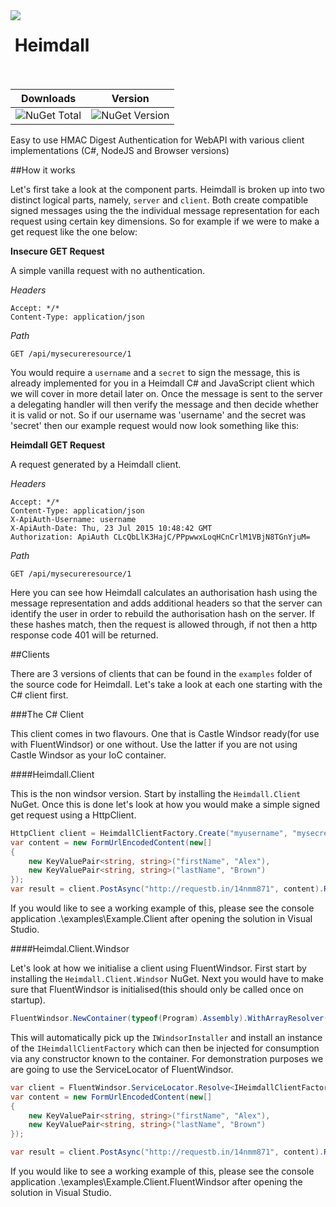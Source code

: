 <img align="left" src="https://avatars0.githubusercontent.com/u/7360948?v=3" />

&nbsp;Heimdall<br /><br />
=============

| Downloads | Version |
|-----------|---------|
| ![NuGet Total](https://img.shields.io/nuget/dt/Heimdall.svg) | ![NuGet Version](https://img.shields.io/nuget/v/Heimdall.svg) |

Easy to use HMAC Digest Authentication for WebAPI with various client implementations (C#, NodeJS and Browser versions)

##How it works

Let's first take a look at the component parts. Heimdall is broken up into two distinct logical parts, namely, `server` and `client`. 
Both create compatible signed messages using the the individual message representation for each request using certain key dimensions. 
So for example if we were to make a get request like the one below:

**Insecure GET Request**

A simple vanilla request with no authentication.

*Headers*
    
    Accept: */*
    Content-Type: application/json
    
*Path*
    
    GET /api/mysecureresource/1
  
You would require a `username` and a `secret` to sign the message, this is already implemented for you in a Heimdall C# and JavaScript
client which we will cover in more detail later on. Once the message is sent to the server a delegating handler will then verify the 
message and then decide whether it is valid or not. So if our username was 'username' and the secret was 'secret' then our example
request would now look something like this: 

**Heimdall GET Request**

A request generated by a Heimdall client.

*Headers*
    
    Accept: */*
    Content-Type: application/json
    X-ApiAuth-Username: username
    X-ApiAuth-Date: Thu, 23 Jul 2015 10:48:42 GMT
    Authorization: ApiAuth CLcQbLlK3HajC/PPpwwxLoqHCnCrlM1VBjN8TGnYjuM=
    
*Path*
    
    GET /api/mysecureresource/1
  
Here you can see how Heimdall calculates an authorisation hash using the message representation and adds additional headers so 
that the server can identify the user in order to rebuild the authorisation hash on the server. If these hashes match, then 
the request is allowed through, if not then a http response code 401 will be returned.

##Clients

There are 3 versions of clients that can be found in the `examples` folder of the source code for Heimdall. Let's take a look at
each one starting with the C# client first. 

###The C# Client

This client comes in two flavours. One that is Castle Windsor ready(for use with FluentWindsor) or one without. Use the latter if 
you are not using Castle Windsor as your IoC container. 

####Heimdall.Client

This is the non windsor version. Start by installing the `Heimdall.Client` NuGet. Once this is done let's look at how
you would make a simple signed get request using a HttpClient. 

```csharp
HttpClient client = HeimdallClientFactory.Create("myusername", "mysecret");
var content = new FormUrlEncodedContent(new[]
{
    new KeyValuePair<string, string>("firstName", "Alex"),
    new KeyValuePair<string, string>("lastName", "Brown")
});
var result = client.PostAsync("http://requestb.in/14nmm871", content).Result;
```

If you would like to see a working example of this, please see the console application .\examples\Example.Client after
opening the solution in Visual Studio. 

####Heimdal.Client.Windsor

Let's look at how we initialise a client using FluentWindsor. First start by installing the `Heimdall.Client.Windsor` NuGet. 
Next you would have to make sure that FluentWindsor is initialised(this should only be called once on startup).

```csharp
FluentWindsor.NewContainer(typeof(Program).Assembly).WithArrayResolver().WithInstallers().Create();
```

This will automatically pick up the `IWindsorInstaller` and install an instance of the `IHeimdallClientFactory` which can 
then be injected for consumption via any constructor known to the container. For demonstration purposes we are going to use
the ServiceLocator of FluentWindsor.

```csharp
var client = FluentWindsor.ServiceLocator.Resolve<IHeimdallClientFactory>().Create("username", "secret");
var content = new FormUrlEncodedContent(new[]
{
    new KeyValuePair<string, string>("firstName", "Alex"),
    new KeyValuePair<string, string>("lastName", "Brown")
});

var result = client.PostAsync("http://requestb.in/14nmm871", content).Result;
```

If you would like to see a working example of this, please see the console application .\examples\Example.Client.FluentWindsor 
after opening the solution in Visual Studio. 


